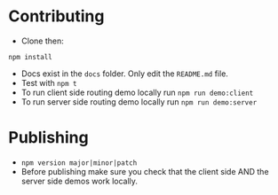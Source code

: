 # Contributing 
* Clone then: 
```
npm install
```
* Docs exist in the `docs` folder. Only edit the `README.md` file.
* Test with `npm t`
* To run client side routing demo locally run `npm run demo:client`
* To run server side routing demo locally run `npm run demo:server`

# Publishing 
* `npm version major|minor|patch`
* Before publishing make sure you check that the client side AND the server side demos work locally.
